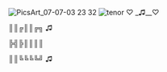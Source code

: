 ![PicsArt_07-07-03 23 32](https://user-images.githubusercontent.com/83198373/126054184-633e0233-a3cc-4349-833e-631d989baf22.png)
![tenor](https://user-images.githubusercontent.com/83198373/126054157-ea84d529-9bad-497d-af10-ea7f6f14ee8b.gif)
 ♡ _♫__♡

║║╔║║╔╗ ♫

╠╣╠║║║║

║║╚╚╚╚╝ ♫
